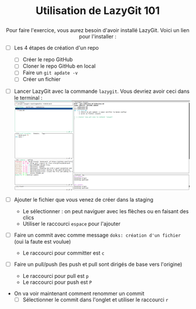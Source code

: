 # <p align='center'>Utilisation de LazyGit 101</p>

<p align='center'>Pour faire l'exercice, vous aurez besoin d'avoir installé LazyGit. Voici un lien pour l'installer :</p>  

- [ ] Les 4 étapes de création d'un repo
   - [ ] Créer le repo GitHub
   - [ ] Cloner le repo GitHub en local
   - [ ] Faire un `git apdate -v`
   - [ ] Créer un fichier
- [ ] Lancer LazyGit avec la commande `lazygit`. Vous devriez avoir ceci dans le terminal :
![image](../res/Img/exo/menu-principal.png)

- [ ] Ajouter le fichier que vous venez de créer dans la staging
   - Le sélectionner : on peut naviguer avec les flèches ou en faisant des clics 
   - Utiliser le raccourci `espace` pour l'ajouter 
- [ ] Faire un commit avec comme message `doks: création d'un fichier` (oui la faute est voulue)
   - Le raccourci pour committer est `c`
- [ ] Faire un pull/push (les push et pull sont dirigés de base vers l'origine)
   - Le raccourci pour pull est `p`
   - Le raccourci pour push est `P`
- On va voir maintenant comment renommer un commit
   - [ ] Sélectionner le commit dans l'onglet et utiliser le raccourci `r`
